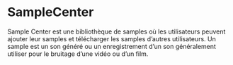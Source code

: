 # SampleCenter
Sample Center est une bibliothèque de samples où les utilisateurs peuvent ajouter leur samples et télécharger les samples d’autres utilisateurs. Un sample est un son généré ou un enregistrement d’un son généralement utiliser pour le bruitage d’une vidéo ou d’un film.
